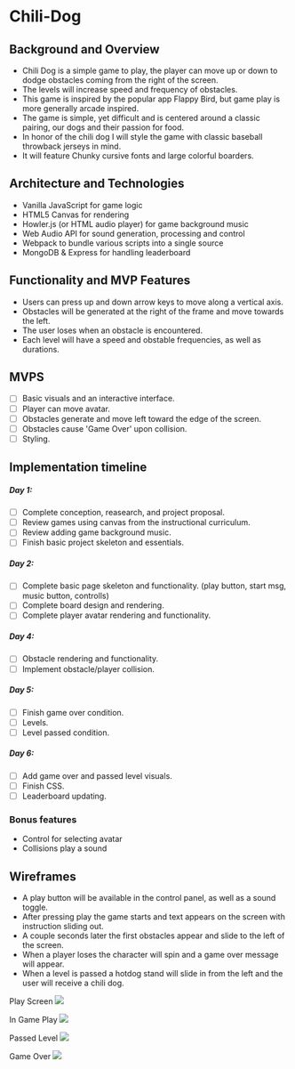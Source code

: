 # Chili-Dog

## Background and Overview
  * Chili Dog is a simple game to play, the player can move up or down to dodge obstacles coming from the right of the screen.
  * The levels will increase speed and frequency of obstacles.
  * This game is inspired by the popular app Flappy Bird, but game play is more generally arcade inspired.
  * The game is simple, yet difficult and is centered around a classic pairing, our dogs and their passion for food. 
  * In honor of the chili dog I will style the game with classic baseball throwback jerseys in mind.
  * It will feature Chunky cursive fonts and large colorful boarders.
## Architecture and Technologies
  * Vanilla JavaScript for game logic
  * HTML5 Canvas for rendering
  * Howler.js (or HTML audio player) for game background music
  * Web Audio API for sound generation, processing and control
  * Webpack to bundle various scripts into a single source
  * MongoDB & Express for handling leaderboard
## Functionality and MVP Features
  * Users can press up and down arrow keys to move along a vertical axis.
  * Obstacles will be generated at the right of the frame and move towards the left.
  * The user loses when an obstacle is encountered.
  * Each level will have a speed and obstable frequencies, as well as durations.
## MVPS
- [ ]  Basic visuals and an interactive interface.
- [ ]  Player can move avatar.
- [ ]  Obstacles generate and move left toward the edge of the screen.
- [ ]  Obstacles cause 'Game Over' upon collision.
- [ ]  Styling.

## Implementation timeline

##### Day 1:
- [ ]  Complete conception, reasearch, and project proposal.
- [ ]  Review games using canvas from the instructional curriculum.
- [ ]  Review adding game background music.
- [ ]  Finish basic project skeleton and essentials.

##### Day 2:
- [ ]  Complete basic page skeleton and functionality. (play button, start msg, music button, controlls)
- [ ]  Complete board design and rendering. 
- [ ]  Complete player avatar rendering and functionality.

##### Day 4:
- [ ]  Obstacle rendering and functionality.
- [ ]  Implement obstacle/player collision.

##### Day 5:
- [ ]  Finish game over condition.
- [ ]  Levels.
- [ ]  Level passed condition.

##### Day 6:
- [ ]  Add game over and passed level visuals.
- [ ]  Finish CSS.
- [ ]  Leaderboard updating.

### Bonus features
* Control for selecting avatar
* Collisions play a sound

## Wireframes
  - A play button will be available in the control panel, as well as a sound toggle.
  - After pressing play the game starts and text appears on the screen with instruction sliding out. 
  - A couple seconds later the first obstacles appear and slide to the left of the screen.
  - When a player loses the character will spin and a game over message will appear.
  - When a level is passed a hotdog stand will slide in from the left and the user will receive a chili dog.

Play Screen
![](https://66.media.tumblr.com/8ef1a45dd9a96f349d54d99e2371691e/tumblr_prksv5YLcW1wyb2l8o1_1280.png)

In Game Play
![](https://66.media.tumblr.com/46c63c490d38cb5625a5c2f22c12c894/tumblr_prkkksj3Id1wyb2l8o1_1280.png)

Passed Level
![](https://66.media.tumblr.com/f3e4acf312f58464e3c3d29ce423e825/tumblr_prklegJy7k1wyb2l8o1_1280.png)

Game Over
![](https://66.media.tumblr.com/878a449a1fceae8ae5e191b76ef9c982/tumblr_prknvntF8S1wyb2l8o1_1280.png)
